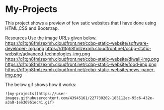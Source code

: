 # My-Projects
This project shows a preview of few satic websites that I have done using HTML,CSS and Bootstrap.

Resources
Use the image URLs given below.
https://d1tgh8fmlzexmh.cloudfront.net/ccbp-static-website/software-developer-img.png
https://d1tgh8fmlzexmh.cloudfront.net/ccbp-static-website/advanced-technologies-img.png
https://d1tgh8fmlzexmh.cloudfront.net/ccbp-static-website/diwali-img.png
https://d1tgh8fmlzexmh.cloudfront.net/ccbp-static-website/food-img.png
https://d1tgh8fmlzexmh.cloudfront.net/ccbp-static-website/news-paper-img.png

The below gif shows how it works:

    ![my-projects](https://user-images.githubusercontent.com/43945161/227730202-185112ec-95c6-432e-a3a0-1ee36961ec41.gif)

